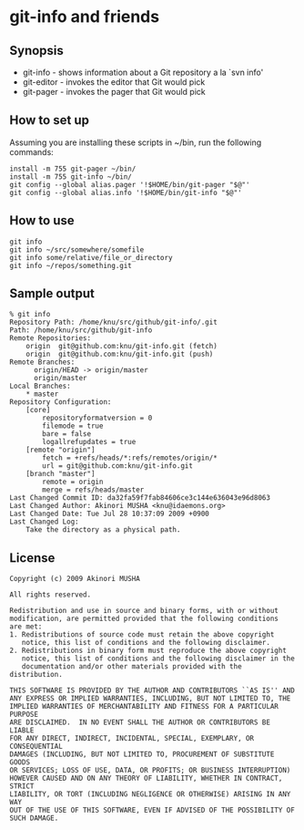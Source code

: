 git-info and friends
====================

Synopsis
--------

* git-info - shows information about a Git repository a la `svn info'
* git-editor - invokes the editor that Git would pick
* git-pager - invokes the pager that Git would pick

How to set up
-------------

Assuming you are installing these scripts in ~/bin, run the following
commands:

	install -m 755 git-pager ~/bin/
	install -m 755 git-info ~/bin/
	git config --global alias.pager '!$HOME/bin/git-pager "$@"'
	git config --global alias.info '!$HOME/bin/git-info "$@"'

How to use
----------

	git info
	git info ~/src/somewhere/somefile
	git info some/relative/file_or_directory
	git info ~/repos/something.git

Sample output
-------------

	% git info
	Repository Path: /home/knu/src/github/git-info/.git
	Path: /home/knu/src/github/git-info
	Remote Repositories:
		origin	git@github.com:knu/git-info.git (fetch)
		origin	git@github.com:knu/git-info.git (push)
	Remote Branches:
		  origin/HEAD -> origin/master
		  origin/master
	Local Branches:
		* master
	Repository Configuration:
		[core]
			repositoryformatversion = 0
			filemode = true
			bare = false
			logallrefupdates = true
		[remote "origin"]
			fetch = +refs/heads/*:refs/remotes/origin/*
			url = git@github.com:knu/git-info.git
		[branch "master"]
			remote = origin
			merge = refs/heads/master
	Last Changed Commit ID: da32fa59f7fab84606ce3c144e636043e96d8063
	Last Changed Author: Akinori MUSHA <knu@idaemons.org>
	Last Changed Date: Tue Jul 28 10:37:09 2009 +0900
	Last Changed Log:
		Take the directory as a physical path.
	
License
-------

	Copyright (c) 2009 Akinori MUSHA
	
	All rights reserved.
	
	Redistribution and use in source and binary forms, with or without
	modification, are permitted provided that the following conditions
	are met:
	1. Redistributions of source code must retain the above copyright
	   notice, this list of conditions and the following disclaimer.
	2. Redistributions in binary form must reproduce the above copyright
	   notice, this list of conditions and the following disclaimer in the
	   documentation and/or other materials provided with the distribution.
	
	THIS SOFTWARE IS PROVIDED BY THE AUTHOR AND CONTRIBUTORS ``AS IS'' AND
	ANY EXPRESS OR IMPLIED WARRANTIES, INCLUDING, BUT NOT LIMITED TO, THE
	IMPLIED WARRANTIES OF MERCHANTABILITY AND FITNESS FOR A PARTICULAR PURPOSE
	ARE DISCLAIMED.  IN NO EVENT SHALL THE AUTHOR OR CONTRIBUTORS BE LIABLE
	FOR ANY DIRECT, INDIRECT, INCIDENTAL, SPECIAL, EXEMPLARY, OR CONSEQUENTIAL
	DAMAGES (INCLUDING, BUT NOT LIMITED TO, PROCUREMENT OF SUBSTITUTE GOODS
	OR SERVICES; LOSS OF USE, DATA, OR PROFITS; OR BUSINESS INTERRUPTION)
	HOWEVER CAUSED AND ON ANY THEORY OF LIABILITY, WHETHER IN CONTRACT, STRICT
	LIABILITY, OR TORT (INCLUDING NEGLIGENCE OR OTHERWISE) ARISING IN ANY WAY
	OUT OF THE USE OF THIS SOFTWARE, EVEN IF ADVISED OF THE POSSIBILITY OF
	SUCH DAMAGE.

